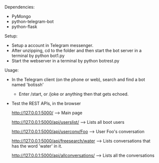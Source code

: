 Dependencies:
- PyMongo
- python-telegram-bot
- python-flask

Setup:
- Setup a account in Telegram messenger.
- After unzipping, cd to the folder and then start the bot server in a terminal by
    python bot1.py
- Start the webserver in a terminal by
    python botrest.py

Usage:
- In the Telegram client (on the phone or web), search and find a bot named 'botissh'
    - Enter /start, or /joke or anything then that gets echoed.
- Test the REST APIs, in the browser

    http://127.0.0.1:5000/ --> Main page

    http://127.0.0.1:5000/api/userslist/  --> Lists all boot users

    http://127.0.0.1:5000/api/userconv/Foo --> User Foo's conversation

    http://127.0.0.1:5000/api/freesearch/water --> Lists conversations that has the word 'water' in it.
    
    http://127.0.0.1:5000/api/allconversations/ --> Lists all the conversations

